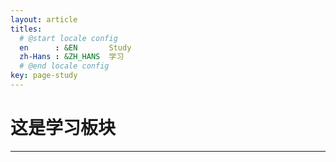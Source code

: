 ```yaml
---
layout: article
titles:
  # @start locale config
  en      : &EN       Study
  zh-Hans : &ZH_HANS  学习
  # @end locale config
key: page-study
---
```


 # 这是学习板块
------------------------------------------------
